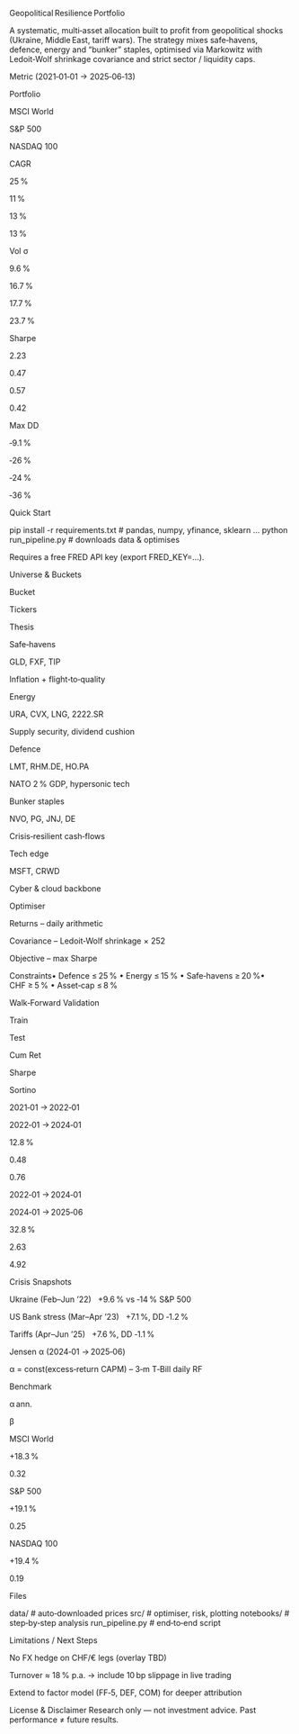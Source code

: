 Geopolitical Resilience Portfolio

A systematic, multi‑asset allocation built to profit from geopolitical shocks (Ukraine, Middle East, tariff wars). The strategy mixes safe‑havens, defence, energy and “bunker” staples, optimised via Markowitz with Ledoit‑Wolf shrinkage covariance and strict sector / liquidity caps.

Metric (2021‑01‑01 → 2025‑06‑13)

Portfolio

MSCI World

S&P 500

NASDAQ 100

CAGR

25 %

11 %

13 %

13 %

Vol σ

9.6 %

16.7 %

17.7 %

23.7 %

Sharpe

2.23

0.47

0.57

0.42

Max DD

‑9.1 %

‑26 %

‑24 %

‑36 %

Quick Start

pip install -r requirements.txt   # pandas, numpy, yfinance, sklearn …
python run_pipeline.py             # downloads data & optimises

Requires a free FRED API key (export FRED_KEY=…).

Universe & Buckets

Bucket

Tickers

Thesis

Safe‑havens

GLD, FXF, TIP

Inflation + flight‑to‑quality

Energy

URA, CVX, LNG, 2222.SR

Supply security, dividend cushion

Defence

LMT, RHM.DE, HO.PA

NATO 2 % GDP, hypersonic tech

Bunker staples

NVO, PG, JNJ, DE

Crisis‑resilient cash‑flows

Tech edge

MSFT, CRWD

Cyber & cloud backbone

Optimiser

Returns – daily arithmetic

Covariance – Ledoit‑Wolf shrinkage × 252

Objective – max Sharpe

Constraints• Defence ≤ 25 %  • Energy ≤ 15 %  • Safe‑havens ≥ 20 %• CHF ≥ 5 %  • Asset‑cap ≤ 8 %

Walk‑Forward Validation

Train

Test

Cum Ret

Sharpe

Sortino

2021‑01 → 2022‑01

2022‑01 → 2024‑01

12.8 %

0.48

0.76

2022‑01 → 2024‑01

2024‑01 → 2025‑06

32.8 %

2.63

4.92

Crisis Snapshots

Ukraine (Feb–Jun ’22)   +9.6 % vs ‑14 % S&P 500

US Bank stress (Mar–Apr ’23)   +7.1 %, DD ‑1.2 %

Tariffs (Apr–Jun ’25)   +7.6 %, DD ‑1.1 %

Jensen α (2024‑01 → 2025‑06)

α = const(excess‑return CAPM) – 3‑m T‑Bill daily RF

Benchmark

α ann.

β

MSCI World

+18.3 %

0.32

S&P 500

+19.1 %

0.25

NASDAQ 100

+19.4 %

0.19

Files

data/                # auto‑downloaded prices
src/                 # optimiser, risk, plotting
notebooks/           # step‑by‑step analysis
run_pipeline.py      # end‑to‑end script

Limitations / Next Steps

No FX hedge on CHF/€ legs (overlay TBD)

Turnover ≈ 18 % p.a. → include 10 bp slippage in live trading

Extend to factor model (FF‑5, DEF, COM) for deeper attribution

License & Disclaimer
Research only — not investment advice. Past performance ≠ future results.


